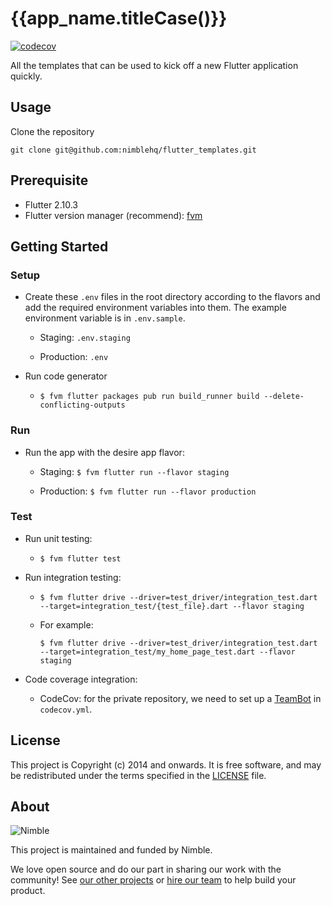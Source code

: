 # {{app_name.titleCase()}}

[![codecov](https://codecov.io/gh/nimblehq/flutter_templates/branch/main/graph/badge.svg?token=ATUNXDX218)](https://codecov.io/gh/nimblehq/flutter_templates)

All the templates that can be used to kick off a new Flutter application quickly.

## Usage

Clone the repository

`git clone git@github.com:nimblehq/flutter_templates.git`

## Prerequisite

- Flutter 2.10.3
- Flutter version manager (recommend): [fvm](https://fvm.app/)

## Getting Started

### Setup

- Create these `.env` files in the root directory according to the flavors and add the required
  environment variables into them. The example environment variable is in `.env.sample`.

  - Staging: `.env.staging`

  - Production: `.env`

- Run code generator

  - `$ fvm flutter packages pub run build_runner build --delete-conflicting-outputs`

### Run

- Run the app with the desire app flavor:

  - Staging: `$ fvm flutter run --flavor staging`

  - Production: `$ fvm flutter run --flavor production`

### Test

- Run unit testing:

  - `$ fvm flutter test`

- Run integration testing:

  - `$ fvm flutter drive --driver=test_driver/integration_test.dart --target=integration_test/{test_file}.dart --flavor staging`

  - For example:

    `$ fvm flutter drive --driver=test_driver/integration_test.dart --target=integration_test/my_home_page_test.dart --flavor staging`

- Code coverage integration:

  - CodeCov: for the private repository, we need to set up a [TeamBot](https://docs.codecov.com/docs/team-bot) in `codecov.yml`.

## License

This project is Copyright (c) 2014 and onwards. It is free software,
and may be redistributed under the terms specified in the [LICENSE] file.

[LICENSE]: /LICENSE

## About

![Nimble](https://assets.nimblehq.co/logo/dark/logo-dark-text-160.png)

This project is maintained and funded by Nimble.

We love open source and do our part in sharing our work with the community!
See [our other projects][community] or [hire our team][hire] to help build your product.

[community]: https://github.com/nimblehq
[hire]: https://nimblehq.co/
